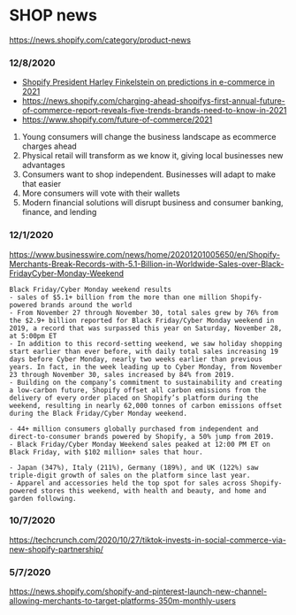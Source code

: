 # SHOP news

https://news.shopify.com/category/product-news


### 12/8/2020
- [Shopify President Harley Finkelstein on predictions in e-commerce in 2021](https://www.youtube.com/watch?v=-NWQGB3d85A)
- https://news.shopify.com/charging-ahead-shopifys-first-annual-future-of-commerce-report-reveals-five-trends-brands-need-to-know-in-2021
- https://www.shopify.com/future-of-commerce/2021

1. Young consumers will change the business landscape as ecommerce charges ahead
2. Physical retail will transform as we know it, giving local businesses new advantages
3. Consumers want to shop independent. Businesses will adapt to make that easier
4. More consumers will vote with their wallets
5. Modern financial solutions will disrupt business and consumer banking, finance, and lending


### 12/1/2020
https://www.businesswire.com/news/home/20201201005650/en/Shopify-Merchants-Break-Records-with-5.1-Billion-in-Worldwide-Sales-over-Black-FridayCyber-Monday-Weekend
```
Black Friday/Cyber Monday weekend results
- sales of $5.1+ billion from the more than one million Shopify-powered brands around the world
- From November 27 through November 30, total sales grew by 76% from the $2.9+ billion reported for Black Friday/Cyber Monday weekend in 2019, a record that was surpassed this year on Saturday, November 28, at 5:00pm ET
- In addition to this record-setting weekend, we saw holiday shopping start earlier than ever before, with daily total sales increasing 19 days before Cyber Monday, nearly two weeks earlier than previous years. In fact, in the week leading up to Cyber Monday, from November 23 through November 30, sales increased by 84% from 2019.
- Building on the company’s commitment to sustainability and creating a low-carbon future, Shopify offset all carbon emissions from the delivery of every order placed on Shopify’s platform during the weekend, resulting in nearly 62,000 tonnes of carbon emissions offset during the Black Friday/Cyber Monday weekend.

- 44+ million consumers globally purchased from independent and direct-to-consumer brands powered by Shopify, a 50% jump from 2019.
- Black Friday/Cyber Monday Weekend sales peaked at 12:00 PM ET on Black Friday, with $102 million+ sales that hour.

- Japan (347%), Italy (211%), Germany (189%), and UK (122%) saw triple-digit growth of sales on the platform since last year.
- Apparel and accessories held the top spot for sales across Shopify-powered stores this weekend, with health and beauty, and home and garden following.
```


### 10/7/2020
https://techcrunch.com/2020/10/27/tiktok-invests-in-social-commerce-via-new-shopify-partnership/


### 5/7/2020
https://news.shopify.com/shopify-and-pinterest-launch-new-channel-allowing-merchants-to-target-platforms-350m-monthly-users
